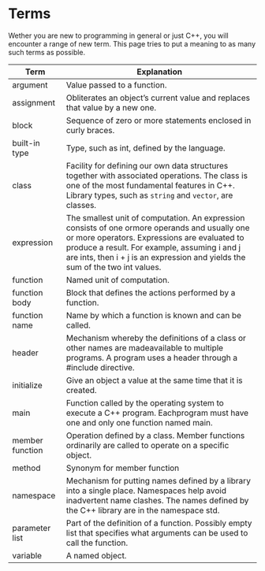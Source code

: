 # Terms

Wether you are new to programming in general or just C++, you will encounter a range of new term. 
This page tries to put a meaning to as many such terms as possible.

|Term|Explanation|
|----|-----------|
|argument|Value passed to a function.|
|assignment|Obliterates an object’s current value and replaces that value by a new one.|
|block|Sequence of zero or more statements enclosed in curly braces.|
|built-in type|Type, such as int, defined by the language.|
|class|Facility for defining our own data structures together with associated operations. The class is one of the most fundamental features in C++. Library types, such as `string` and `vector`, are classes.|
|expression|The smallest unit of computation. An expression consists of one ormore operands and usually one or more operators. Expressions are evaluated to produce a result. For example, assuming i and j are ints, then i + j is an expression and yields the sum of the two int values.|
|function|Named unit of computation.|
|function body|Block that defines the actions performed by a function.|
|function name| Name by which a function is known and can be called.|
|header|Mechanism whereby the definitions of a class or other names are madeavailable to multiple programs. A program uses a header through a #include directive.|
|initialize|Give an object a value at the same time that it is created.|
|main|Function called by the operating system to execute a C++ program. Eachprogram must have one and only one function named main.|
|member function|Operation defined by a class. Member functions ordinarily are called to operate on a specific object.|
|method|Synonym for member function|
|namespace|Mechanism for putting names defined by a library into a single place. Namespaces help avoid inadvertent name clashes. The names defined by the C++ library are in the namespace std.|
|parameter list|Part of the definition of a function. Possibly empty list that specifies what arguments can be used to call the function.|
|variable|A named object.|
